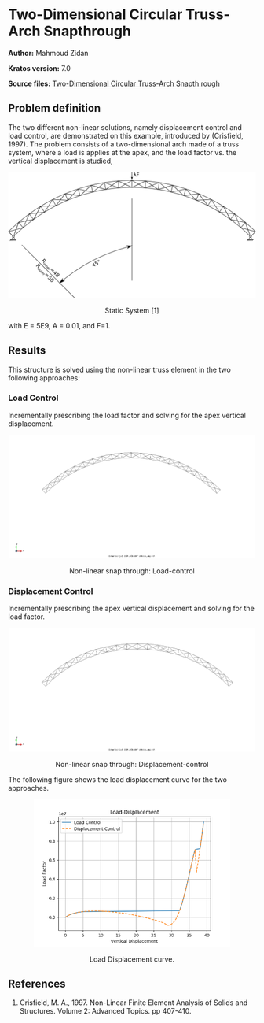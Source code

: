 # Two-Dimensional Circular Truss-Arch Snapthrough

**Author:** Mahmoud Zidan

**Kratos version:** 7.0

**Source files:** [Two-Dimensional Circular Truss-Arch Snapth rough](https://github.com/KratosMultiphysics/Examples/tree/master/structural_mechanics/validation/two_dimensional_circular_truss_arch_snapthrough/source)


## Problem definition
The two different non-linear solutions, namely displacement control and load control, are demonstrated on this example, introduced by (Crisfield, 1997). The problem consists of a two-dimensional arch made of a truss system, where a load is applies at the apex, and the load factor vs. the vertical displacement is studied,

<div style="text-align:center">
<img src="data/2dCircArch.png" width="600">

Static System [1]
</div>

with E = 5E9, A = 0.01, and F=1.

## Results

This structure is solved using the non-linear truss element in the two following approaches:

### Load Control

Incrementally prescribing the load factor and solving for the apex vertical displacement.

<div style="text-align:center">
<img src="data/LoadCtrl.gif" width="500">

Non-linear snap through: Load-control
</div>

### Displacement Control

Incrementally prescribing the apex vertical displacement  and solving for the load factor.

<div style="text-align:center">
<img src="data/DispCtrl.gif" width="500">

Non-linear snap through: Displacement-control
</div>

The following figure shows the load displacement curve for the two approaches.

<div style="text-align:center">
<img src="data/loadDisp.png" width="400">

Load Displacement curve.
</div>


## References
1. Crisfield, M. A., 1997. Non-Linear Finite Element Analysis of Solids and Structures. Volume 2: Advanced Topics. pp 407-410.
